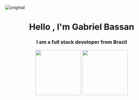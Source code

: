 
![original](https://user-images.githubusercontent.com/102334775/179805350-33abe357-3e86-4ae2-9457-189a61037a5b.gif)
<h1 align="center">Hello , I'm Gabriel Bassan</h1>
<h3 align="center">I am a full stack developer from Brazil</h3>

<div align="center">
  <img height="150em" src="https://github-readme-stats.vercel.app/api?username=gbassan09&show_icons=true&theme=dark&include_all_commits=true&count_private=true"/>
  <img height="150em" src="https://github-readme-stats.vercel.app/api/top-langs/?username=gbassan09&layout=compact&langs_count=7&theme=dark"/>
</div>

